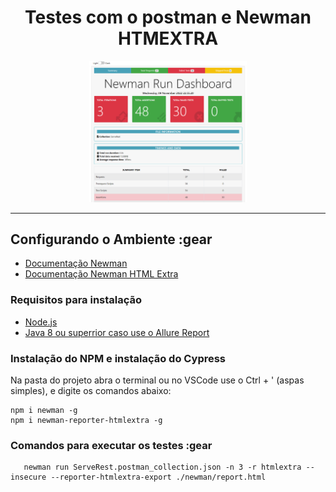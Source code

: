 <h1 align="center">Testes com o postman e Newman HTMEXTRA</h1>

<p align="center"><img src="newmanHTML.png" width="50%"/></p>

---

## Configurando o Ambiente :gear

- [Documentação Newman](https://www.npmjs.com/package/newman)
- [Documentação Newman HTML Extra](https://www.npmjs.com/package/newman-reporter-htmlextra)

### Requisitos para instalação

- [Node.js](https://nodejs.org/en/)
- [Java 8 ou superrior caso use o Allure Report](https://javadl.oracle.com/webapps/download/AutoDL?BundleId=244036_89d678f2be164786b292527658ca1605)

### Instalação do NPM e instalação do Cypress

Na pasta do projeto abra o terminal ou no VSCode use o Ctrl + ' (aspas simples), e digite os comandos abaixo:

```shell
npm i newman -g
npm i newman-reporter-htmlextra -g
```

### Comandos para executar os testes :gear

```shell
   newman run ServeRest.postman_collection.json -n 3 -r htmlextra --insecure --reporter-htmlextra-export ./newman/report.html
```
